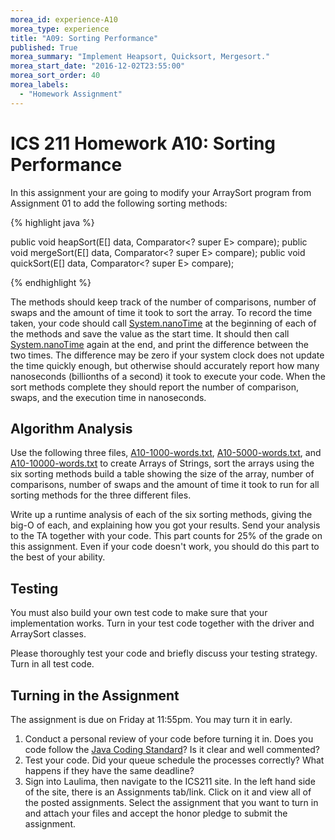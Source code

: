 ```yaml
---
morea_id: experience-A10
morea_type: experience
title: "A09: Sorting Performance"
published: True
morea_summary: "Implement Heapsort, Quicksort, Mergesort."
morea_start_date: "2016-12-02T23:55:00"
morea_sort_order: 40
morea_labels: 
  - "Homework Assignment"
---
```


# ICS 211 Homework A10: Sorting Performance

In this assignment your are going to modify your ArraySort program from Assignment 01 to add the following sorting methods:

{% highlight java %}

public void heapSort(E[] data, Comparator<? super E> compare);
public void mergeSort(E[] data, Comparator<? super E> compare);
public void quickSort(E[] data, Comparator<? super E> compare);

{% endhighlight %}


The methods should keep track of the number of comparisons, number of swaps and the amount of time it took to sort the array. To record the time taken, your code should call [System.nanoTime](http://docs.oracle.com/javase/7/docs/api/java/lang/System.html#nanoTime()) at the beginning of each of the methods and save the value as the start time. It should then call [System.nanoTime](http://docs.oracle.com/javase/7/docs/api/java/lang/System.html#nanoTime()) again at the end, and print the difference between the two times.  The difference may be zero if your system clock does not update the time quickly enough, but otherwise should accurately report how many nanoseconds (billionths of a second) it took to execute your code. When the sort methods complete they should report the number of comparison, swaps, and the execution time in nanoseconds.

## Algorithm Analysis

Use the following three files, [A10-1000-words.txt](A10-1000-words.txt), [A10-5000-words.txt](A10-5000-words.txt), and [A10-10000-words.txt](A10-10000-words.txt) to create Arrays of Strings, sort the arrays using the six sorting methods build a table showing the size of the array, number of comparisons, number of swaps and the amount of time it took to run for all sorting methods for the three different files.

Write up a runtime analysis of each of the six sorting methods, giving the big-O of each, and explaining how you got your results. Send your analysis to the TA together with your code. This part counts for 25% of the grade on this assignment. Even if your code doesn't work, you should do this part to the best of your ability.


## Testing

You must also build your own test code to make sure that your implementation works. Turn in your test code together with the driver and ArraySort classes.

Please thoroughly test your code and briefly discuss your testing strategy. Turn in all test code.

## Turning in the Assignment

The assignment is due on Friday at 11:55pm. You may turn it in early.

1. Conduct a personal review of your code before turning it in. Does you code follow the [Java Coding Standard](../010.introduction/reading-java-coding-standard.html)? Is it clear and well commented?
2. Test your code. Did your queue schedule the processes correctly? What happens if they have the same deadline?
3. Sign into Laulima, then navigate to the ICS211 site. In the left hand side of the site, there is an Assignments tab/link.  Click on it and view all of the posted assignments. Select the assignment that you want to turn in and attach your files and accept the honor pledge to submit the assignment. 
  
